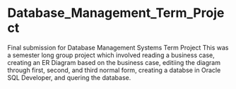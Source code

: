 # Database_Management_Term_Project
Final submission for Database Management Systems Term Project
This was a semester long group project which involved reading a business case, creating an ER Diagram based on the business case, editiing the diagram through first, second, and third normal form, creating a databse in Oracle SQL Developer, and quering the database.
